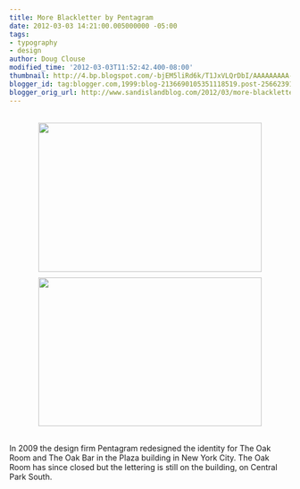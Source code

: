 ```yaml
---
title: More Blackletter by Pentagram
date: 2012-03-03 14:21:00.005000000 -05:00
tags:
- typography
- design
author: Doug Clouse
modified_time: '2012-03-03T11:52:42.400-08:00'
thumbnail: http://4.bp.blogspot.com/-bjEM5liRd6k/T1JxVLQrDbI/AAAAAAAAA-w/D24Rfh1S4v0/s72-c/OAKROOM-sm.jpg
blogger_id: tag:blogger.com,1999:blog-2136690105351118519.post-2566239190131856945
blogger_orig_url: http://www.sandislandblog.com/2012/03/more-blackletter-by-pentagram.html
---
```


<a href="http://4.bp.blogspot.com/-bjEM5liRd6k/T1JxVLQrDbI/AAAAAAAAA-w/D24Rfh1S4v0/s1600/OAKROOM-sm.jpg" onblur="try {parent.deselectBloggerImageGracefully();} catch(e) {}"><br /><img src="http://4.bp.blogspot.com/-bjEM5liRd6k/T1JxVLQrDbI/AAAAAAAAA-w/D24Rfh1S4v0/s400/OAKROOM-sm.jpg" border="0" alt="" id="BLOGGER_PHOTO_ID_5715755485700492722" style="display: block; margin-top: 0px; margin-right: auto; margin-bottom: 10px; margin-left: auto; text-align: center; cursor: pointer; width: 400px; height: 267px; " /></a><a href="http://4.bp.blogspot.com/-TwbkjZY0-4A/T1JxVTr6WOI/AAAAAAAAA-8/bPgoP4fNzIU/s1600/OR_window_sm.jpg" onblur="try {parent.deselectBloggerImageGracefully();} catch(e) {}"><img style="display:block; margin:0px auto 10px; text-align:center;cursor:pointer; cursor:hand;width: 400px; height: 266px;" src="http://4.bp.blogspot.com/-TwbkjZY0-4A/T1JxVTr6WOI/AAAAAAAAA-8/bPgoP4fNzIU/s400/OR_window_sm.jpg" border="0" alt="" id="BLOGGER_PHOTO_ID_5715755487962224866" /></a><div><br /></div>In 2009 the design firm Pentagram redesigned the identity for The Oak Room and The Oak Bar in the Plaza building in New York City. The Oak Room has since closed but the lettering is still on the building, on Central Park South.<div><br /></div>